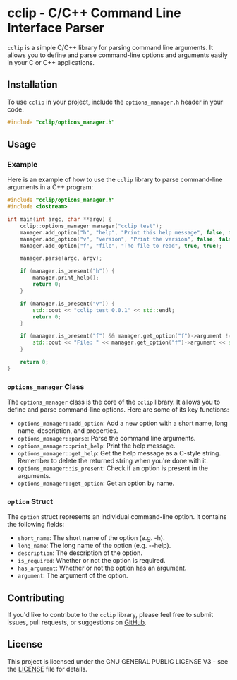 # cclip - C/C++ Command Line Interface Parser

`cclip` is a simple C/C++ library for parsing command line arguments. It allows you to define and parse command-line options and arguments easily in your C or C++ applications.

## Installation

To use `cclip` in your project, include the `options_manager.h` header in your code.

```cpp
#include "cclip/options_manager.h"
```

## Usage

### Example

Here is an example of how to use the `cclip` library to parse command-line arguments in a C++ program:

```cpp
#include "cclip/options_manager.h"
#include <iostream>

int main(int argc, char **argv) {
    cclip::options_manager manager("cclip test");
    manager.add_option("h", "help", "Print this help message", false, false);
    manager.add_option("v", "version", "Print the version", false, false);
    manager.add_option("f", "file", "The file to read", true, true);

    manager.parse(argc, argv);

    if (manager.is_present("h")) {
        manager.print_help();
        return 0;
    }

    if (manager.is_present("v")) {
        std::cout << "cclip test 0.0.1" << std::endl;
        return 0;
    }

    if (manager.is_present("f") && manager.get_option("f")->argument != nullptr) {
        std::cout << "File: " << manager.get_option("f")->argument << std::endl;
    }

    return 0;
}
```

### `options_manager` Class

The `options_manager` class is the core of the `cclip` library. It allows you to define and parse command-line options. Here are some of its key functions:

- `options_manager::add_option`: Add a new option with a short name, long name, description, and properties.
- `options_manager::parse`: Parse the command line arguments.
- `options_manager::print_help`: Print the help message.
- `options_manager::get_help`: Get the help message as a C-style string. Remember to delete the returned string when you're done with it.
- `options_manager::is_present`: Check if an option is present in the arguments.
- `options_manager::get_option`: Get an option by name.

### `option` Struct

The `option` struct represents an individual command-line option. It contains the following fields:

- `short_name`: The short name of the option (e.g. -h).
- `long_name`: The long name of the option (e.g. --help).
- `description`: The description of the option.
- `is_required`: Whether or not the option is required.
- `has_argument`: Whether or not the option has an argument.
- `argument`: The argument of the option.

## Contributing

If you'd like to contribute to the `cclip` library, please feel free to submit issues, pull requests, or suggestions on [GitHub](https://github.com/Drew-Chase/cclip/).

## License
This project is licensed under the GNU GENERAL PUBLIC LICENSE V3 - see the [LICENSE](https://raw.githubusercontent.com/Drew-Chase/cclip/main/LICENSE) file for details.